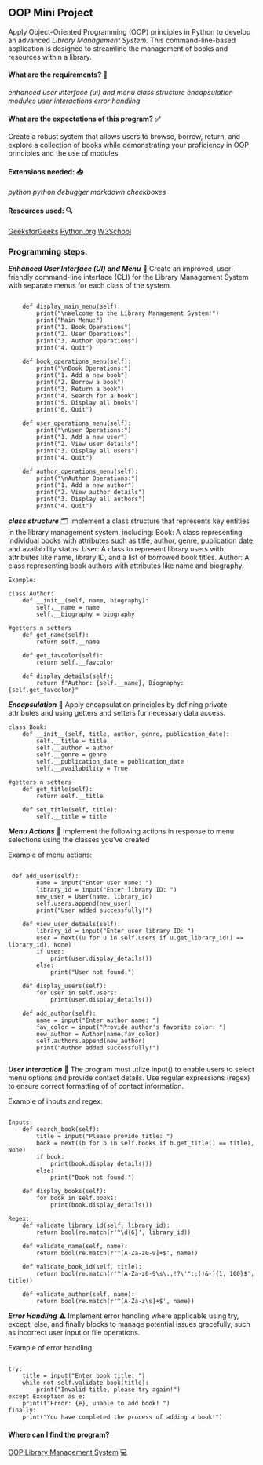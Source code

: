 ## OOP Mini Project

Apply Object-Oriented Programming (OOP) principles in Python to develop an advanced *Library Management System.* This command-line-based application is designed to streamline the management of books and resources within a library.

#### What are the requirements? :memo: 

*enhanced user interface (ui) and menu*
*class structure*
*encapsulation*
*modules*
*user interactions*
*error handling*

#### What are the expectations of this program? :white_check_mark:
Create a robust system that allows users to browse, borrow, return, and explore a collection of books while demonstrating your proficiency in OOP principles and the use of modules.

#### Extensions needed: :inbox_tray:
*python*
*python debugger*
*markdown checkboxes*

#### Resources used: :mag:
[GeeksforGeeks](https://www.geeksforgeeks.org/encapsulation-in-python/#encapsulation-in-python)
[Python.org](https://docs.python.org/3/tutorial/modules.html)
[W3School](https://www.w3schools.com/python/python_regex.asp)


### Programming steps:

***Enhanced User Interface (UI) and Menu*** :handshake:	
Create an improved, user-friendly command-line interface (CLI) for the Library Management System with separate menus for each class of the system.

``` Menus:

    def display_main_menu(self):
        print("\nWelcome to the Library Management System!")
        print("Main Menu:")
        print("1. Book Operations")
        print("2. User Operations")
        print("3. Author Operations")
        print("4. Quit")

    def book_operations_menu(self):
        print("\nBook Operations:")
        print("1. Add a new book")
        print("2. Borrow a book")
        print("3. Return a book")
        print("4. Search for a book")
        print("5. Display all books")
        print("6. Quit")

    def user_operations_menu(self):
        print("\nUser Operations:")
        print("1. Add a new user")
        print("2. View user details")
        print("3. Display all users")
        print("4. Quit")

    def author_operations_menu(self):
        print("\nAuthor Operations:")
        print("1. Add a new author")
        print("2. View author details")
        print("3. Display all authors")
        print("4. Quit")

```


***class structure*** :card_index_dividers: 
Implement a class structure that represents key entities in the library management system, including:
Book: A class representing individual books with attributes such as title, author,  genre, publication date, and availability status.
User: A class to represent library users with attributes like name, library ID, and a list of borrowed book titles.
Author: A class representing book authors with attributes like name and biography. 
``` 
Example:

class Author:
    def __init__(self, name, biography):
        self.__name = name
        self.__biography = biography
    
#getters n setters
    def get_name(self):
        return self.__name
    
    def get_favcolor(self):
        return self.__favcolor
    
    def display_details(self):
        return f"Author: {self.__name}, Biography: {self.get_favcolor}"

```


***Encapsulation***	:lock_with_ink_pen:
Apply encapsulation principles by defining private attributes and using getters and setters for necessary data access.

```encapsulation
class Book:
    def __init__(self, title, author, genre, publication_date):
        self.__title = title
        self.__author = author
        self.__genre = genre
        self.__publication_date = publication_date
        self.__availability = True 
    
#getters n setters
    def get_title(self):
        return self.__title
    
    def set_title(self, title):
        self.__title = title
```

***Menu Actions*** :open_book:
Implement the following actions in response to menu selections using the classes you've created

Example of menu actions:
``` examples of my menu option defs

 def add_user(self):
        name = input("Enter user name: ")
        library_id = input("Enter library ID: ")
        new_user = User(name, library_id)
        self.users.append(new_user)
        print("User added successfully!")

    def view_user_details(self):
        library_id = input("Enter user library ID: ")
        user = next((u for u in self.users if u.get_library_id() == library_id), None)
        if user:
            print(user.display_details())
        else:
            print("User not found.")

    def display_users(self):
        for user in self.users:
            print(user.display_details())

    def add_author(self):
        name = input("Enter author name: ")
        fav_color = input("Provide author's favorite color: ")
        new_author = Author(name,fav_color)
        self.authors.append(new_author)
        print("Author added successfully!")


```
***User Interaction*** :bust_in_silhouette:
The program must utlize input() to enable users to select menu options and provide contact details. Use regular expressions (regex) to ensure correct formatting of of contact information.  

Example of inputs and regex:
``` inputs and regex

Inputs:
    def search_book(self):
        title = input("Please provide title: ")
        book = next((b for b in self.books if b.get_title() == title), None)
        if book:
            print(book.display_details())
        else:
            print("Book not found.")

    def display_books(self):
        for book in self.books:
            print(book.display_details())

Regex:
    def validate_library_id(self, library_id):
        return bool(re.match(r'^\d{6}', library_id))
    
    def validate_name(self, name):
        return bool(re.match(r'^[A-Za-z0-9]+$', name))

    def validate_book_id(self, title):
        return bool(re.match(r'^[A-Za-z0-9\s\.,!?\'":;()&-]{1, 100}$', title))
    
    def validate_author(self, name):
        return bool(re.match(r'^[A-Za-z\s]+$', name))

```
***Error Handling*** 	:warning:
Implement error handling where applicable using try, except, else, and finally blocks to manage potential issues gracefully, such as incorrect user input or file operations. 

Example of error handling:
``` try, except, finally blocks

try:
    title = input("Enter book title: ")
    while not self.validate_book(title):
        print("Invalid title, please try again!")
except Exception as e:
    print(f"Error: {e}, unable to add book! ")
finally:
    print("You have completed the process of adding a book!")
```

#### Where can I find the program?
[OOP Library Management System](https://github.com/brittmarie333/OOP-mini-project.git) :computer:
